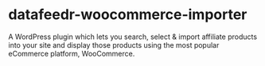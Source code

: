 # datafeedr-woocommerce-importer
A WordPress plugin which lets you search, select &amp; import affiliate products into your site and display those products using the most popular eCommerce platform, WooCommerce.
